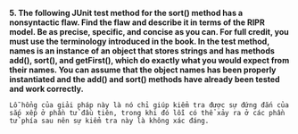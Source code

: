 **5. The following JUnit test method for the sort() method has a nonsyntactic flaw. Find the flaw and describe it in terms of the RIPR model. Be as precise, specific, and concise as you can. For full credit, you must use the terminology introduced in the book. In the test method, names is an instance of an object that stores strings and has methods add(), sort(), and getFirst(), which do exactly what you would expect from their names. You can assume that the object names has been properly instantiated and the add() and sort() methods have already been tested and work correctly.** 

    Lỗ hổng của giải pháp này là nó chỉ giúp kiểm tra được sự đứng đắn của sắp xếp ở phần tử đầu tiên, trong khi đó lỗi có thể xảy ra ở các phần tử phía sau nên sự kiểm tra này là không xác đáng.
